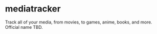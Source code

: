 # mediatracker
Track all of your media, from movies, to games, anime, books, and more. Official name TBD.
